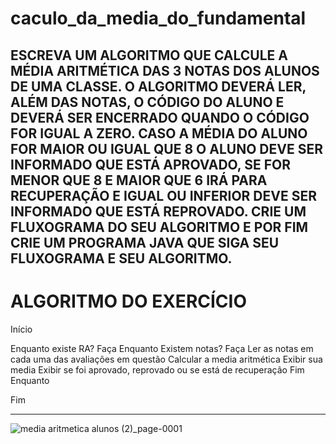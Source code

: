 # caculo_da_media_do_fundamental
ESCREVA UM ALGORITMO QUE CALCULE A MÉDIA ARITMÉTICA DAS 3 NOTAS DOS ALUNOS DE UMA CLASSE. O ALGORITMO DEVERÁ LER, ALÉM DAS NOTAS, O CÓDIGO DO ALUNO E DEVERÁ SER ENCERRADO QUANDO O CÓDIGO FOR IGUAL A ZERO. CASO A MÉDIA DO ALUNO FOR MAIOR OU IGUAL QUE 8 O ALUNO DEVE SER INFORMADO QUE ESTÁ APROVADO, SE FOR MENOR QUE 8 E MAIOR QUE 6 IRÁ PARA RECUPERAÇÃO E IGUAL OU INFERIOR DEVE SER INFORMADO QUE ESTÁ REPROVADO.  CRIE UM FLUXOGRAMA DO SEU ALGORITMO E POR FIM CRIE UM PROGRAMA JAVA QUE SIGA SEU FLUXOGRAMA E SEU ALGORITMO.
------------------------------------------------------
# ALGORITMO DO EXERCÍCIO

Início

Enquanto existe RA? Faça
Enquanto Existem notas? Faça
	Ler as notas em cada uma das avaliações em questão
	Calcular a media aritmética 
	Exibir sua media
      Exibir se foi aprovado, reprovado ou se está de recuperação
 Fim Enquanto    


Fim


--------------------------------------------------------
![media aritmetica alunos (2)_page-0001](https://user-images.githubusercontent.com/103973688/168702450-138c3f29-9f7b-44f8-bc95-3d31a3a10020.jpg)
